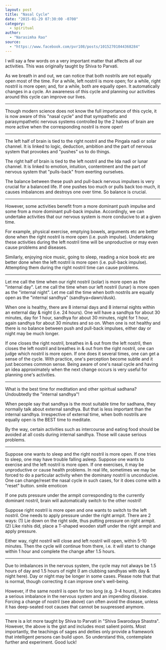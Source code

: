 ```yaml
---
layout: post
title: "Nasal Cycle"
date: "2015-01-29 07:30:00 -0700"
category:
  - spiritual
author:
  - "Narasimha Rao"
source:
  - "https://www.facebook.com/pvr108/posts/10152701044368284"
---
```


I will say a few words on a very important matter that affects all our activities. This was originally taught by Shiva to Parvati.

As we breath in and out, we can notice that both nostrils are not equally open most of the time. For a while, left nostril is more open; for a while, right nostril is more open; and, for a while, both are equally open. It automatically changes in a cycle. An awareness of this cycle and planning our activities around this cycle can improve our lives.

* * *

Though modern science does not know the full importance of this cycle, it is now aware of this "nasal cycle" and that sympathetic and parasympathetic nervous systems controlled by the 2 halves of brain are more active when the corresponding nostril is more open!

* * *

The left half of brain is tied to the right nostril and the Pingala nadi or solar channel. It is linked to logic, deduction, ambition and the part of nervous system that provokes and "pushes" us to do things.

The right half of brain is tied to the left nostril and the Ida nadi or lunar channel. It is linked to emotion, intuition, contentment and the part of nervous system that "pulls-back" from exerting ourselves.

The balance between these push and pull-back nervous impulses is very crucial for a balanced life. If one pushes too much or pulls back too much, it causes imbalances and destroys one over time. So balance is crucial.

* * *

However, some activities benefit from a more dominant push impulse and some from a more dominant pull-back impulse. Accordingly, we can undertake activities that our nervous system is more conducive to at a given time.

For example, physical exercise, emptying bowels, arguments etc are better done when the right nostril is more open (i.e. push impulse). Undertaking these activities during the left nostril time will be unproductive or may even cause problems and diseases.

Similarly, enjoying nice music, going to sleep, reading a nice book etc are better done when the left nostril is more open (i.e. pull-back impulse). Attempting them during the right nostril time can cause problems.

* * *

Let me call the time when our right nostril (solar) is more open as the "internal day". Let me call the time when our left nostril (lunar) is more open as the "internal night". Let me call the time when both nostrils are equally open as the "internal sandhya" (sandhya=dawn/dusk).

When one is healthy, there are 8 internal days and 8 internal nights within an external day & night (i.e. 24 hours). One will have a sandhya for about 30 minutes, day for 1 hour, sandhya for about 30 minutes, night for 1 hour, again sandhya for about 30 minutes and so on. When one is not healthy and there is no balance between push and pull-back impulses, either day or night may be much longer.

If one closes the right nostril, breathes in & out from the left nostril, then closes the left nostril and breathes in & out from the right nostril, one can judge which nostril is more open. If one does it several times, one can get a sense of the cycle. With practice, one's perception become subtle and it just becomes common sense. Being aware of one's nasal cycle and having an idea approximately when the next change occurs is very useful for planning one's activities.

* * *

What is the best time for meditation and other spiritual sadhana? Undoubtedly the "internal sandhya"!

When people say that sandhya is the most suitable time for sadhana, they normally talk about external sandhya. But that is less important than the internal sandhya. Irrespective of external time, when both nostrils are equally open is the BEST time to meditate.

By the way, certain activities such as intercourse and eating food should be avoided at all costs during internal sandhya. Those will cause serious problems.

* * *

Suppose one wants to sleep and the right nostril is more open. If one tries to sleep, one may have trouble falling asleep. Suppose one wants to exercise and the left nostril is more open. If one exercises, it may be unproductive or cause health problems. In real life, sometimes we may be forced to do a particular activity when the dominany nostril is unconducive. One can change/reset the nasal cycle in such cases, for it does come with a "reset" button. smile emoticon

If one puts pressure under the armpit corresponding to the currently dominant nostril, brain will automatically switch to the other nostril!

Suppose right nostril is more open and one wants to switch to the left nostril. One needs to apply pressure under the right armpit. There are 2 ways: (1) Lie down on the right side, thus putting pressure on right armpit. (2) Like rishis did, place a T-shaped wooden staff under the right armpit and apply pressure.

Either way, right nostril will close and left nostril will open, within 5-10 minutes. Then the cycle will continue from there, i.e. it will start to change within 1 hour and complete the change after 1.5 hours.

* * *

Due to imbalances in the nervous system, the cycle may not always be 1.5 hours of day and 1.5 hours of night (I am clubbing sandhyas with day & night here). Day or night may be longer in some cases. Please note that that is normal, though correcting it can improve one's well-being.

However, if the same nostril is open for too long (e.g. 3-4 hours), it indicates a serious imbalance in the nervous system and an impending disease. Forcing a change of nostril (see above) can often avoid the disease, unless it has deep-seated root causes that cannot be suupressed anymore.

* * *

There is a lot more taught by Shiva to Parvati in "Shiva Swarodaya Shastra". However, the above is the gist and includes most salient points. Most importantly, the teachings of sages and deities only provide a framework that intelligent persons can build upon. So understand this, contemplate further and experiment. Good luck!
